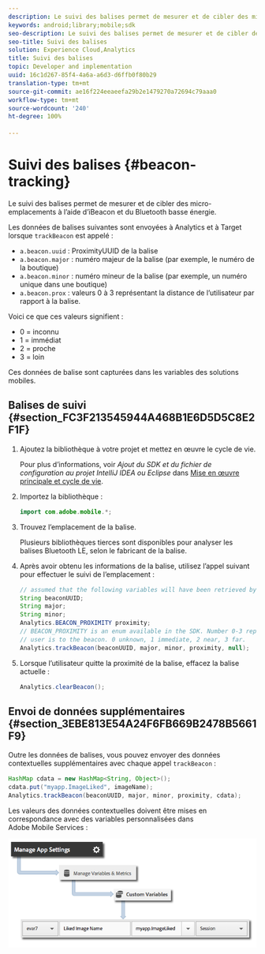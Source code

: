 ```yaml
---
description: Le suivi des balises permet de mesurer et de cibler des micro-emplacements à l’aide d’iBeacon et du Bluetooth basse énergie.
keywords: android;library;mobile;sdk
seo-description: Le suivi des balises permet de mesurer et de cibler des micro-emplacements à l’aide d’iBeacon et du Bluetooth basse énergie.
seo-title: Suivi des balises
solution: Experience Cloud,Analytics
title: Suivi des balises
topic: Developer and implementation
uuid: 16c1d267-85f4-4a6a-a6d3-d6ffb0f80b29
translation-type: tm+mt
source-git-commit: ae16f224eeaeefa29b2e1479270a72694c79aaa0
workflow-type: tm+mt
source-wordcount: '240'
ht-degree: 100%

---
```



# Suivi des balises {#beacon-tracking}

Le suivi des balises permet de mesurer et de cibler des micro-emplacements à l’aide d’iBeacon et du Bluetooth basse énergie.

Les données de balises suivantes sont envoyées à Analytics et à Target lorsque `trackBeacon` est appelé :

* `a.beacon.uuid` : ProximityUUID de la balise
* `a.beacon.major` : numéro majeur de la balise (par exemple, le numéro de la boutique)
* `a.beacon.minor` : numéro mineur de la balise (par exemple, un numéro unique dans une boutique)
* `a.beacon.prox` : valeurs 0 à 3 représentant la distance de l’utilisateur par rapport à la balise.

Voici ce que ces valeurs signifient :

* 0 = inconnu
* 1 = immédiat
* 2 = proche
* 3 = loin

Ces données de balise sont capturées dans les variables des solutions mobiles.

## Balises de suivi {#section_FC3F213545944A468B1E6D5D5C8E2F1F}

1. Ajoutez la bibliothèque à votre projet et mettez en œuvre le cycle de vie.

   Pour plus d’informations, voir *Ajout du SDK et du fichier de configuration au projet IntelliJ IDEA ou Eclipse* dans [Mise en œuvre principale et cycle de vie](/help/android/getting-started/dev-qs.md).

1. Importez la bibliothèque :

   ```java
   import com.adobe.mobile.*;
   ```

1. Trouvez l’emplacement de la balise.

   Plusieurs bibliothèques tierces sont disponibles pour analyser les balises Bluetooth LE, selon le fabricant de la balise.
1. Après avoir obtenu les informations de la balise, utilisez l’appel suivant pour effectuer le suivi de l’emplacement :

   ```java
   // assumed that the following variables will have been retrieved by the 3rd party beacon library 
   String beaconUUID; 
   String major; 
   String minor; 
   Analytics.BEACON_PROXIMITY proximity;  
   // BEACON_PROXIMITY is an enum available in the SDK. Number 0-3 representing how close the 
   // user is to the beacon. 0 unknown, 1 immediate, 2 near, 3 far.  
   Analytics.trackBeacon(beaconUUID, major, minor, proximity, null);
   ```

1. Lorsque l’utilisateur quitte la proximité de la balise, effacez la balise actuelle :

   ```java
   Analytics.clearBeacon();
   ```

## Envoi de données supplémentaires {#section_3EBE813E54A24F6FB669B2478B5661F9}

Outre les données de balises, vous pouvez envoyer des données contextuelles supplémentaires avec chaque appel `trackBeacon` :

```java
HashMap cdata = new HashMap<String, Object>(); 
cdata.put("myapp.ImageLiked", imageName); 
Analytics.trackBeacon(beaconUUID, major, minor, proximity, cdata);
```

Les valeurs des données contextuelles doivent être mises en correspondance avec des variables personnalisées dans Adobe Mobile Services :

![](assets/map-variable-context-ltv.png)

